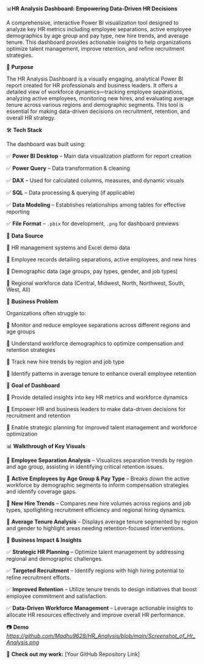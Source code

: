  
📊**HR Analysis Dashboard: Empowering Data-Driven HR Decisions**  


A comprehensive, interactive Power BI visualization tool designed to analyze key HR metrics including employee separations, active employee demographics by age group and pay type, new hire trends, and average tenure. This dashboard provides actionable insights to help organizations optimize talent management, improve retention, and refine recruitment strategies.

📌 **Purpose**  


The HR Analysis Dashboard is a visually engaging, analytical Power BI report created for HR professionals and business leaders. It offers a detailed view of workforce dynamics—tracking employee separations, analyzing active employees, monitoring new hires, and evaluating average tenure across various regions and demographic segments. This tool is essential for making data-driven decisions on recruitment, retention, and overall HR strategy.



🛠 **Tech Stack**  

The dashboard was built using:  

✅ **Power BI Desktop** – Main data visualization platform for report creation  

✅ **Power Query** – Data transformation & cleaning  

✅ **DAX** – Used for calculated columns, measures, and dynamic visuals 

✅ **SQL** – Data processing & querying (if applicable)  

✅ **Data Modeling** – Establishes relationships among tables for effective reporting  

✅ **File Format** – `.pbix` for development, `.png` for dashboard previews


📂 **Data Source**  


📌 HR management systems and Excel demo data  

📌 Employee records detailing separations, active employees, and new hires  

📌 Demographic data (age groups, pay types, gender, and job types)  

📌 Regional workforce data (Central, Midwest, North, Northwest, South, West, All)




💼 **Business Problem**  


Organizations often struggle to:  

🔹 Monitor and reduce employee separations across different regions and age groups  

🔹 Understand workforce demographics to optimize compensation and retention strategies  

🔹 Track new hire trends by region and job type  

🔹 Identify patterns in average tenure to enhance overall employee retention


🎯 **Goal of Dashboard**  


🔹 Provide detailed insights into key HR metrics and workforce dynamics  

🔹 Empower HR and business leaders to make data-driven decisions for recruitment and retention  

🔹 Enable strategic planning for improved talent management and workforce optimization

📊 **Walkthrough of Key Visuals**  


🔹 **Employee Separation Analysis** – Visualizes separation trends by region and age group, assisting in identifying critical retention issues.  

🔹 **Active Employees by Age Group & Pay Type** – Breaks down the active workforce by demographic segments to inform compensation strategies and identify coverage gaps.  

🔹 **New Hire Trends** – Compares new hire volumes across regions and job types, spotlighting recruitment efficiency and regional hiring dynamics.  

🔹 **Average Tenure Analysis** – Displays average tenure segmented by region and gender to highlight areas needing retention-focused interventions.


🚀 **Business Impact & Insights**  


✅ **Strategic HR Planning** – Optimize talent management by addressing regional and demographic challenges.  

✅ **Targeted Recruitment** – Identify regions with high hiring potential to refine recruitment efforts.  


✅ **Improved Retention** – Utilize tenure trends to design initiatives that boost employee commitment and satisfaction.  

✅ **Data-Driven Workforce Management** – Leverage actionable insights to allocate HR resources effectively and improve overall HR performance.


📷 **Demo**  
*https://github.com/Madhu9628/HR_Analysis/blob/main/Screenshot_of_Hr_Analysis.png*

📌 **Check out my work:** [Your GitHub Repository Link]
